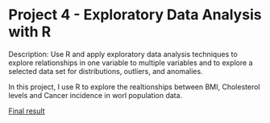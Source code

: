 # Project 4 - Exploratory Data Analysis with R

Description: Use R and apply exploratory data analysis techniques to explore relationships in one variable to multiple variables and to explore a selected data set for distributions, outliers, and anomalies.

In this project, I use R to explore the realtionships between BMI, Cholesterol levels and Cancer incidence in worl population data.

[Final result](https://gabrifc.github.io/P4-Exploratory-Data-Analysis/)
